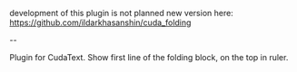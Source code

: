 development of this plugin is not planned
new version here: https://github.com/ildarkhasanshin/cuda_folding

--

Plugin for CudaText.
Show first line of the folding block, on the top in ruler.
